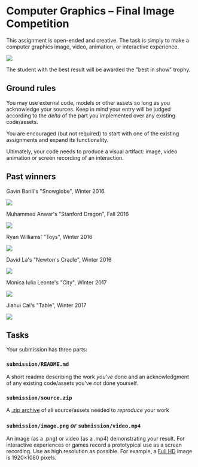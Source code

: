 # Computer Graphics – Final Image Competition

This assignment is open-ended and creative. The task is simply to make a
computer graphics image, video, animation, or interactive experience.

![](images/trophy.jpg)

The student with the best result will be awarded the "best in show" trophy.

## Ground rules

You may use external code, models or other assets so long as you acknowledge
your sources. Keep in mind your entry will be judged according to the _delta_ of
the part you implemented over any existing code/assets.

You are encouraged (but not required) to start with one of the existing
assignments and expand its functionality.

Ultimately, your code needs to produce a visual artifact: image, video animation
or screen recording of an interaction.

## Past winners

Gavin Barill's "Snowglobe", Winter 2016.

![](images/gavin-barill-snowglobe.jpg)

Muhammed Anwar's "Stanford Dragon", Fall 2016

![](images/muhammed-anwar-dragon.jpg)

Ryan Williams' "Toys", Winter 2016

![](images/ryan-williams-ball-teddy-bear.jpg)

David La's "Newton's Cradle", Winter 2016

![](images/david-la-newtons-cradle.jpg)

Monica Iulia Leonte's "City", Winter 2017

![](images/monica-leonte-city.jpg)

Jiahui Cai's "Table", Winter 2017

![](images/jiahui-cai-table.jpg)


## Tasks

Your submission has three parts:

### `submission/README.md`

A short readme describing the work _you've_ done and an acknowledgment of any
existing code/assets you've _not_ done yourself.

### `submission/source.zip`

A [.zip archive](https://en.wikipedia.org/wiki/Zip_(file_format)) of all
source/assets needed to _reproduce_ your work

### `submission/image.png` _or_ `submission/video.mp4`

An image (as a .png) or video (as a .mp4) demonstrating your result. For
interactive experiences or games record a prototypical use as a screen
recording. Use as high resolution as possible. For example, a [Full
HD](https://en.wikipedia.org/wiki/1080p) image is 1920×1080 pixels.
